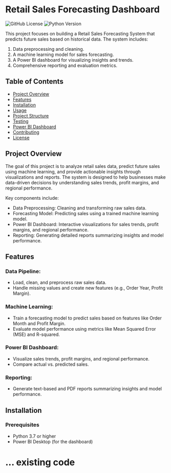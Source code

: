 # Retail Sales Forecasting Dashboard

![GitHub License](https://img.shields.io/badge/license-MIT-blue.svg)
![Python Version](https://img.shields.io/badge/python-3.7%2B-blue.svg)

This project focuses on building a Retail Sales Forecasting System that predicts future sales based on historical data. The system includes:

1. Data preprocessing and cleaning.
2. A machine learning model for sales forecasting.
3. A Power BI dashboard for visualizing insights and trends.
4. Comprehensive reporting and evaluation metrics.

## Table of Contents
- [Project Overview](#project-overview)
- [Features](#features)
- [Installation](#installation)
- [Usage](#usage)
- [Project Structure](#project-structure)
- [Testing](#testing)
- [Power BI Dashboard](#power-bi-dashboard)
- [Contributing](#contributing)
- [License](#license)

## Project Overview
The goal of this project is to analyze retail sales data, predict future sales using machine learning, and provide actionable insights through visualizations and reports. The system is designed to help businesses make data-driven decisions by understanding sales trends, profit margins, and regional performance.

Key components include:
- Data Preprocessing: Cleaning and transforming raw sales data.
- Forecasting Model: Predicting sales using a trained machine learning model.
- Power BI Dashboard: Interactive visualizations for sales trends, profit margins, and regional performance.
- Reporting: Generating detailed reports summarizing insights and model performance.

## Features

### Data Pipeline:
- Load, clean, and preprocess raw sales data.
- Handle missing values and create new features (e.g., Order Year, Profit Margin).

### Machine Learning:
- Train a forecasting model to predict sales based on features like Order Month and Profit Margin.
- Evaluate model performance using metrics like Mean Squared Error (MSE) and R-squared.

### Power BI Dashboard:
- Visualize sales trends, profit margins, and regional performance.
- Compare actual vs. predicted sales.

### Reporting:
- Generate text-based and PDF reports summarizing insights and model performance.

## Installation

### Prerequisites
- Python 3.7 or higher
- Power BI Desktop (for the dashboard)

# ... existing code

